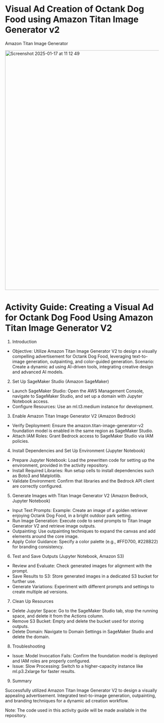 # Visual Ad Creation of Octank Dog Food using Amazon Titan Image Generator v2

Amazon Titan Image Generator

<img width="783" alt="Screenshot 2025-01-17 at 11 12 49" src="https://github.com/user-attachments/assets/ca442dfd-1194-4f1e-bccf-0c55e7618393" />


# Activity Guide: Creating a Visual Ad for Octank Dog Food Using Amazon Titan Image Generator V2

1. Introduction

- Objective: Utilize Amazon Titan Image Generator V2 to design a visually compelling advertisement for Octank Dog Food, leveraging text-to-image generation, outpainting, and color-guided generation.
Scenario: Create a dynamic ad using AI-driven tools, integrating creative design and advanced AI models.

2. Set Up SageMaker Studio (Amazon SageMaker)

- Launch SageMaker Studio:
Open the AWS Management Console, navigate to SageMaker Studio, and set up a domain with Jupyter Notebook access.
- Configure Resources:
Use an ml.t3.medium instance for development.

3. Enable Amazon Titan Image Generator V2 (Amazon Bedrock)

- Verify Deployment:
Ensure the amazon.titan-image-generator-v2 foundation model is enabled in the same region as SageMaker Studio.
- Attach IAM Roles:
Grant Bedrock access to SageMaker Studio via IAM policies.

4. Install Dependencies and Set Up Environment (Jupyter Notebook)

- Prepare Jupyter Notebook:
Load the prewritten code for setting up the environment, provided in the activity repository.
- Install Required Libraries:
Run setup cells to install dependencies such as Boto3 and Matplotlib.
- Validate Environment:
Confirm that libraries and the Bedrock API client are correctly configured.

5. Generate Images with Titan Image Generator V2 (Amazon Bedrock, Jupyter Notebook)

- Input Text Prompts:
Example:
Create an image of a golden retriever enjoying Octank Dog Food, in a bright outdoor park setting.
- Run Image Generation:
Execute code to send prompts to Titan Image Generator V2 and retrieve image outputs.
- Outpainting:
Use outpainting techniques to expand the canvas and add elements around the core image.
- Apply Color Guidance:
Specify a color palette (e.g., #FFD700, #228B22) for branding consistency.

6. Test and Save Outputs (Jupyter Notebook, Amazon S3)

- Review and Evaluate:
Check generated images for alignment with the prompt.
- Save Results to S3:
Store generated images in a dedicated S3 bucket for further use.
- Generate Variations:
Experiment with different prompts and settings to create multiple ad versions.

7. Clean Up Resources

- Delete Jupyter Space:
Go to the SageMaker Studio tab, stop the running space, and delete it from the Actions column.
- Remove S3 Bucket:
Empty and delete the bucket used for storing outputs.
- Delete Domain:
Navigate to Domain Settings in SageMaker Studio and delete the domain.

8. Troubleshooting

- Issue: Model Invocation Fails:
Confirm the foundation model is deployed and IAM roles are properly configured.
- Issue: Slow Processing:
Switch to a higher-capacity instance like ml.p3.2xlarge for faster results.

9. Summary

Successfully utilized Amazon Titan Image Generator V2 to design a visually appealing advertisement.
Integrated text-to-image generation, outpainting, and branding techniques for a dynamic ad creation workflow.

Note: The code used in this activity guide will be made available in the repository.
